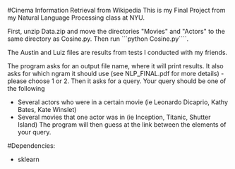 #Cinema Information Retrieval from Wikipedia
This is my Final Project from my Natural Language Processing class at NYU. 

First, unzip Data.zip and move the directories "Movies" and "Actors" to the same directory as Cosine.py. Then run ```python Cosine.py````.

The Austin and Luiz files are results from tests I conducted with my friends.

The program asks for an output file name, where it will print results. It also asks for which ngram it should use (see NLP_FINAL.pdf for more details) - please choose 1 or 2. Then it asks for a query. Your query should be one of the following 
* Several actors who were in a certain movie (ie Leonardo Dicaprio, Kathy Bates, Kate Winslet)
* Several movies that one actor was in (ie Inception, Titanic, Shutter Island)
The program will then guess at the link between the elements of your query.

#Dependencies:
* sklearn
